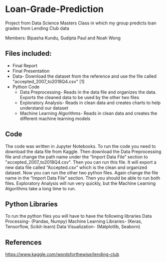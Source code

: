 # Loan-Grade-Prediction
Project from Data Science Masters Class in which my group predicts loan grades from Lending Club data


Members: Bipasha Kundu, Sudipta Paul and Noah Wong

## Files included:
* Final Report
* Final Presentation
* Data- Download the dataset from the reference and use the file called "accepted_2007_to2018Q4.csv" [1] 
* Python Code
  * Data Preprocessing- Reads in the data file and organizes the data. Exports the cleaned data to be used by the other two files
  * Exploratory Analysis- Reads in clean data and creates charts to help understand our dataset
  * Machine Learning Algorithms- Reads in clean data and creates the different machine learning models

## Code
The code was written in Jupyter Notebooks. To run the code you need to download the data file from Kaggle. Then download the Data Preprocessing file and change the path name under the “Import Data File” section to "accepted_2007_to2018Q4.csv". Then you can run this file. It will export a new data file called “Accepted.csv” which is the clean and organized dataset. Now you can run the other two python files. Again change the file name in the “Import Data File” section. Then you should be able to run both files. Exploratory Analysis will run very quickly, but the Machine Learning Algorithms take a long time to run.

## Python Libraries
To run the python files you will have to have the following libraries 
Data Processing- (Pandas, Numpy)
Machine Learning Libraries- (Keras, Tensorflow, Scikit-learn)
Data Visualization- (Matplotlib, Seaborn)

## References
https://www.kaggle.com/wordsforthewise/lending-club
